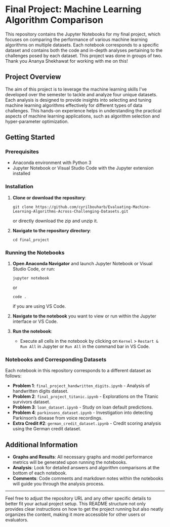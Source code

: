 # Final Project: Machine Learning Algorithm Comparison

This repository contains the Jupyter Notebooks for my final project, which focuses on comparing the performance of various machine learning algorithms on multiple datasets. Each notebook corresponds to a specific dataset and contains both the code and in-depth analyses pertaining to the challenges posed by each dataset. This project was done in groups of two. Thank you Ananya Shekhawat for working with me on this!

## Project Overview

The aim of this project is to leverage the machine learning skills I've developed over the semester to tackle and analyze four unique datasets. Each analysis is designed to provide insights into selecting and tuning machine learning algorithms effectively for different types of data challenges. This hands-on experience helps in understanding the practical aspects of machine learning applications, such as algorithm selection and hyper-parameter optimization.

## Getting Started

### Prerequisites

- Anaconda environment with Python 3
- Jupyter Notebook or Visual Studio Code with the Jupyter extension installed

### Installation

1. **Clone or download the repository**:
   ```
   git clone https://github.com/cyrilbouharb/Evaluating-Machine-Learning-Algorithms-Across-Challenging-Datasets.git
   ```
   or directly download the zip and unzip it.

2. **Navigate to the repository directory**:
   ```
   cd final_project
   ```

### Running the Notebooks

1. **Open Anaconda Navigator** and launch Jupyter Notebook or Visual Studio Code, or run:
   ```
   jupyter notebook
   ```
   or
   ```
   code .
   ```
   if you are using VS Code.

2. **Navigate to the notebook** you want to view or run within the Jupyter interface or VS Code.

3. **Run the notebook**:
   - Execute all cells in the notebook by clicking on `Kernel` > `Restart & Run All` in Jupyter or `Run All` in the command bar in VS Code.

### Notebooks and Corresponding Datasets

Each notebook in this repository corresponds to a different dataset as follows:

- **Problem 1**: `final_project_handwritten_digits.ipynb` - Analysis of handwritten digits dataset.
- **Problem 2**: `final_project_titanic.ipynb` - Explorations on the Titanic survivors dataset.
- **Problem 3**: `loan_dataset.ipynb` - Study on loan default predictions.
- **Problem 4**: `parkinsons_dataset.ipynb` - Investigation into detecting Parkinson’s disease from voice recordings.
- **Extra Credit #2**: `german_credit_dataset.ipynb` - Credit scoring analysis using the German credit dataset.

## Additional Information

- **Graphs and Results**: All necessary graphs and model performance metrics will be generated upon running the notebooks.
- **Analysis**: Look for detailed answers and algorithm comparisons at the bottom of each notebook.
- **Comments**: Code comments and markdown notes within the notebooks will guide you through the analysis process.

---

Feel free to adjust the repository URL and any other specific details to better fit your actual project setup. This README structure not only provides clear instructions on how to get the project running but also neatly organizes the content, making it more accessible for other users or evaluators.
